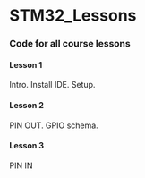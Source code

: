 # STM32_Lessons
### Code for all course lessons

#### Lesson 1
Intro. Install IDE. Setup.

#### Lesson 2
PIN OUT. GPIO schema.

#### Lesson 3
PIN IN
